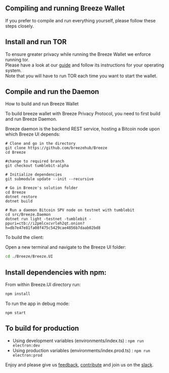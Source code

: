 ## Compiling and running Breeze Wallet
If you prefer to compile and run everything yourself, please follow these steps closely.

## Install and run TOR
To ensure greater privacy while running the Breeze Wallet we enforce running tor.<br/>
Please have a look at our [guide](./tor.md) and follow its instructions for your operating system.<br/>
Note that you will have to run TOR each time you want to start the wallet.

## Compile and run the Daemon
How to build and run Breeze Wallet

To build breeze wallet with Breeze Privacy Protocol, you need to first build and run Breeze Daemon.

Breeze daemon is the backend REST service, hosting a Bitcoin node upon which Breeze UI depends:

```
# Clone and go in the directory
git clone https://github.com/breezehub/Breeze
cd Breeze

#change to required branch
git checkout tumblebit-alpha

# Initialize dependencies
git submodule update --init --recursive

# Go in Breeze's solution folder
cd Breeze
dotnet restore
dotnet build

# Run a daemon Bitcoin SPV node on testnet with tumblebit
cd src/Breeze.Daemon
dotnet run light -testnet -tumblebit -ppuri=ctb://i2pmlcxcvrleh2qt.onion?h=db7e47e81fa08f475c5429cae4856b7daab02bd8
```

To build the client:

Open a new terminal and navigate to the Breeze UI folder:
``` bash
cd ./Breeze/Breeze.UI
```

## Install dependencies with npm:

From within Breeze.UI directory run:

``` bash
npm install
```

To run the app in debug mode:

```
npm start
```

## To build for production

- Using development variables (environments/index.ts) :  `npm run electron:dev`
- Using production variables (environments/index.prod.ts) :  `npm run electron:prod`

Enjoy and please give us [feedback](https://stratisplatform.slack.com/messages/C5F5GGLC8/), [contribute](https://github.com/BreezeHub) and join us on the [slack](https://stratisplatform.slack.com/messages/C5F5GGLC8/).

